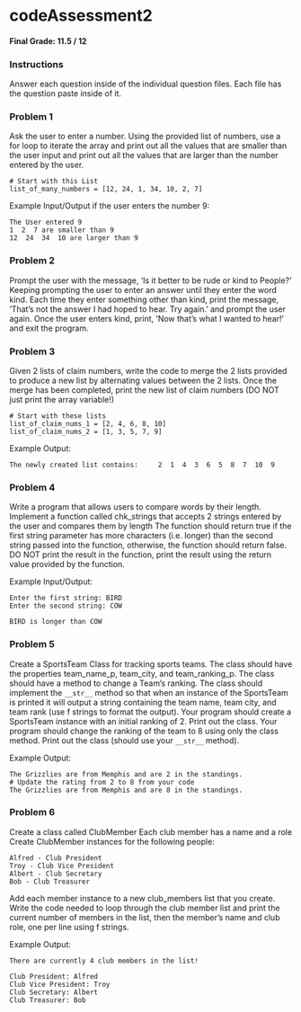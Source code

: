 # codeAssessment2
#### Final Grade: 11.5 / 12
### Instructions
Answer each question inside of the individual question files. Each file has the question paste inside of it.

### Problem 1
Ask the user to enter a number. 
Using the provided list of numbers, use a for loop to iterate the array and print out all the values that are smaller than the user input and print out all the values that are larger than the number entered by the user.

```
# Start with this List
list_of_many_numbers = [12, 24, 1, 34, 10, 2, 7]
```
Example Input/Output if the user enters the number 9:
```
The User entered 9
1  2  7 are smaller than 9
12  24  34  10 are larger than 9
```
### Problem 2
Prompt the user with the message, ‘Is it better to be rude or kind to People?’ 
Keeping prompting the user to enter an answer until they enter the word kind. 
Each time they enter something other than kind, print the message, ‘That’s not the answer I had hoped to hear. Try again.’ and prompt the user again.
Once the user enters kind, print, ’Now that’s what I wanted to hear!’ and exit the program.

### Problem 3
Given 2 lists of claim numbers, write the code to merge the 2 lists provided to produce a new list by alternating values between the 2 lists. Once the merge has been completed, print the new list of claim numbers (DO NOT just print the array variable!)
```
# Start with these lists
list_of_claim_nums_1 = [2, 4, 6, 8, 10]
list_of_claim_nums_2 = [1, 3, 5, 7, 9]
```
Example Output:
```
The newly created list contains:     2  1  4  3  6  5  8  7  10  9
```
### Problem 4
Write a program that allows users to compare words by their length. Implement a function called chk_strings that accepts 2 strings entered by the user and compares them by length
The function should return true if the first string parameter has more characters (i.e. longer) than the second string passed into the function, otherwise, the function should return false.
DO NOT print the result in the function, print the result using the return value provided by the function. 

Example Input/Output:
```
Enter the first string: BIRD
Enter the second string: COW

BIRD is longer than COW
```
### Problem 5
Create a SportsTeam Class for tracking sports teams. The class should have the properties team_name_p, team_city, and team_ranking_p.
The class should have a method to change a Team’s ranking. 
The class should implement the ```__str__``` method so that when an instance of the SportsTeam is printed it will output a string containing the team name, team city, and team rank (use f strings to format the output).
Your program should create a SportsTeam instance with an initial ranking of 2.
Print out the class.
Your program should change the ranking of the team to 8 using only the class method.
Print out the class (should use your ```__str__``` method).


Example Output:
```
The Grizzlies are from Memphis and are 2 in the standings.
# Update the rating from 2 to 8 from your code
The Grizzlies are from Memphis and are 8 in the standings.
```
### Problem 6
Create a class called ClubMember 
Each club member has a name and a role  
Create ClubMember instances for the following people:
```
Alfred - Club President
Troy - Club Vice President
Albert - Club Secretary
Bob - Club Treasurer
```
Add each member instance to a new club_members list that you create.
Write the code needed to loop through the club member list and print the current number of members in the list, then the member’s name and club role, one per line using f strings.

Example Output:
```
There are currently 4 club members in the list!

Club President: Alfred
Club Vice President: Troy
Club Secretary: Albert
Club Treasurer: Bob
```

